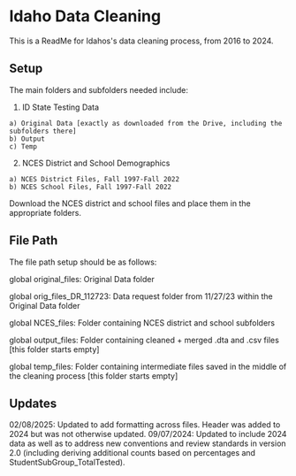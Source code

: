 
# Idaho Data Cleaning

This is a ReadMe for Idahos's data cleaning process, from 2016 to 2024.

## Setup

The main folders and subfolders needed include:

  1) ID State Testing Data 

    a) Original Data [exactly as downloaded from the Drive, including the subfolders there]
    b) Output
    c) Temp

  2) NCES District and School Demographics

    a) NCES District Files, Fall 1997-Fall 2022  
    b) NCES School Files, Fall 1997-Fall 2022

Download the NCES district and school files and place them in the appropriate folders.

## File Path

The file path setup should be as follows: 

global original_files: Original Data folder

global orig_files_DR_112723: Data request folder from 11/27/23 within the Original Data folder

global NCES_files: Folder containing NCES district and school subfolders

global output_files: Folder containing cleaned + merged .dta and .csv files [this folder starts empty]

global temp_files: Folder containing intermediate files saved in the middle of the cleaning process [this folder starts empty]


## Updates
02/08/2025: Updated to add formatting across files. Header was added to 2024 but was not otherwise updated.
09/07/2024: Updated to include 2024 data as well as to address new conventions and review standards in version 2.0 (including deriving additional counts based on percentages and StudentSubGroup_TotalTested).

